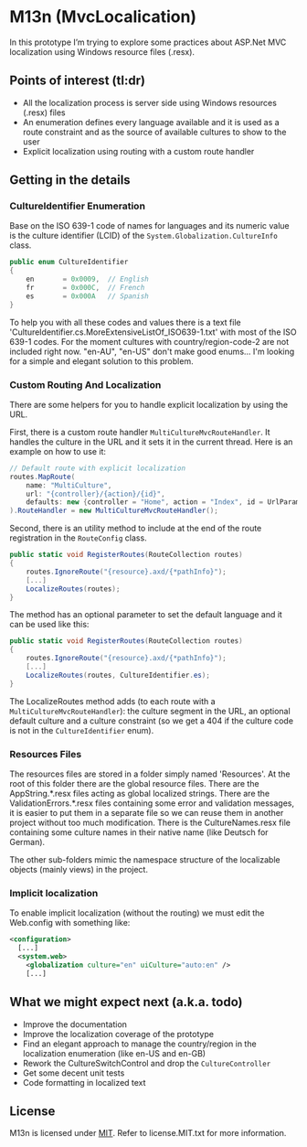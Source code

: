 # M13n (MvcLocalication)
In this prototype I’m trying to explore some practices about ASP.Net MVC localization using Windows resource files (.resx).

## Points of interest (tl:dr)
- All the localization process is server side using Windows resources (.resx) files
- An enumeration defines every language available and it is used as a route constraint and as the source of available cultures to show to the user
- Explicit localization using routing with a custom route handler

## Getting in the details
### CultureIdentifier Enumeration
Base on the ISO 639-1 code of names for languages and its numeric value is the culture identifier (LCID) of the `System.Globalization.CultureInfo` class.
```csharp
public enum CultureIdentifier
{
	en       = 0x0009,	// English
	fr       = 0x000C,	// French
	es       = 0x000A   // Spanish
}
```
To help you with all these codes and values there is a text file 'CultureIdentifier.cs.MoreExtensiveListOf_ISO639-1.txt' with most of the ISO 639-1 codes.  For the moment cultures with country/region-code-2 are not included right now. "en-AU", "en-US" don't make good enums... I'm looking for a simple and elegant solution to this problem.

### Custom Routing And Localization
There are some helpers for you to handle explicit localization by using the URL.  

First, there is a custom route handler `MultiCultureMvcRouteHandler`.  It handles the culture in the URL and it sets it in the current thread.  Here is an example on how to use it:
```csharp
// Default route with explicit localization
routes.MapRoute( 
    name: "MultiCulture", 
    url: "{controller}/{action}/{id}",
    defaults: new {controller = "Home", action = "Index", id = UrlParameter.Optional}
).RouteHandler = new MultiCultureMvcRouteHandler();
```

Second, there is an utility method to include at the end of the route registration in the `RouteConfig` class.
```csharp
public static void RegisterRoutes(RouteCollection routes)
{
    routes.IgnoreRoute("{resource}.axd/{*pathInfo}");
	[...]
    LocalizeRoutes(routes);
}
```
The method has an optional parameter to set the default language and it can be used like this:
```csharp
public static void RegisterRoutes(RouteCollection routes)
{
    routes.IgnoreRoute("{resource}.axd/{*pathInfo}");
	[...]
    LocalizeRoutes(routes, CultureIdentifier.es);
}
```
The LocalizeRoutes method adds (to each route with a `MultiCultureMvcRouteHandler`): the culture segment in the URL, an optional default culture and a culture constraint (so we get a 404 if the culture code is not in the `CultureIdentifier` enum).  

### Resources Files
The resources files are stored in a folder simply named 'Resources'.  At the root of this folder there are the global resource files.  There are the AppString.\*.resx files acting as global localized strings.  There are the ValidationErrors.\*.resx files containing some error and validation messages, it is easier to put them in a separate file so we can reuse them in another project without too much modification.  There is the CultureNames.resx file containing some culture names in their native name (like Deutsch for German).

The other sub-folders mimic the namespace structure of the localizable objects (mainly views) in the project.

### Implicit localization
To enable implicit localization (without the routing) we must edit the Web.config with something like:
```xml
<configuration>
  [...]
  <system.web>
    <globalization culture="en" uiCulture="auto:en" />
    [...]
```

## What we might expect next (a.k.a. todo)
- Improve the documentation
- Improve the localization coverage of the prototype
- Find an elegant approach to manage the country/region in the localization enumeration (like en-US and en-GB)
- Rework the CultureSwitchControl and drop the `CultureController`
- Get some decent unit tests
- Code formatting in localized text
 

## License
M13n is licensed under [MIT](http://www.opensource.org/licenses/mit-license.php "Read more about the MIT license form"). Refer to license.MIT.txt for more information.
